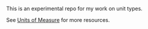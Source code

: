 This is an experimental repo for my work on unit types.

See [Units of
Measure](http://research.microsoft.com/en-us/um/people/akenn/units/index.html)
for more resources.
